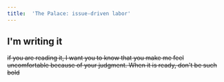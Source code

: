 ```yaml
---
title:  'The Palace: issue-driven labor'
---
```


## I'm writing it

~~if you are reading it, I want you to know that you make me feel uncomfortable because of your judgment. When it is ready, don't be such bold~~
